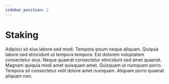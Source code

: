 ```yaml
---
sidebar_position: 2
---
```


# Staking

Adipisci sit eius labore sed modi. Tempora ipsum neque aliquam. Quiquia labore sed etincidunt ut tempora tempora. Est dolorem voluptatem consectetur eius. Neque quaerat consectetur etincidunt sed amet quaerat. Magnam quiquia modi amet quisquam amet. Quisquam ut numquam porro. Tempora sit consectetur velit dolore amet numquam. Aliquam porro quaerat aliquam non.
